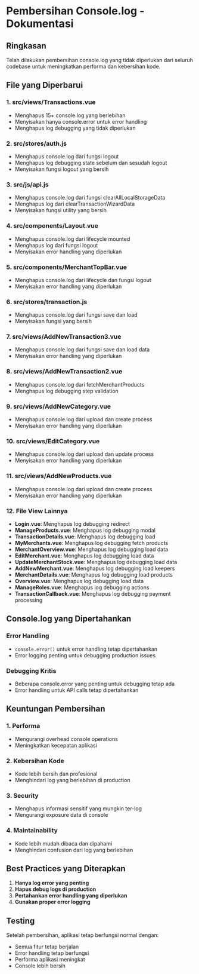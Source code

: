 # Pembersihan Console.log - Dokumentasi

## Ringkasan

Telah dilakukan pembersihan console.log yang tidak diperlukan dari seluruh codebase untuk meningkatkan performa dan kebersihan kode.

## File yang Diperbarui

### 1. **src/views/Transactions.vue**
- Menghapus 15+ console.log yang berlebihan
- Menyisakan hanya console.error untuk error handling
- Menghapus log debugging yang tidak diperlukan

### 2. **src/stores/auth.js**
- Menghapus console.log dari fungsi logout
- Menghapus log debugging state sebelum dan sesudah logout
- Menyisakan fungsi logout yang bersih

### 3. **src/js/api.js**
- Menghapus console.log dari fungsi clearAllLocalStorageData
- Menghapus log dari clearTransactionWizardData
- Menyisakan fungsi utility yang bersih

### 4. **src/components/Layout.vue**
- Menghapus console.log dari lifecycle mounted
- Menghapus log dari fungsi logout
- Menyisakan error handling yang diperlukan

### 5. **src/components/MerchantTopBar.vue**
- Menghapus console.log dari lifecycle dan fungsi logout
- Menyisakan error handling yang diperlukan

### 6. **src/stores/transaction.js**
- Menghapus console.log dari fungsi save dan load
- Menyisakan fungsi yang bersih

### 7. **src/views/AddNewTransaction3.vue**
- Menghapus console.log dari fungsi save dan load data
- Menyisakan error handling yang diperlukan

### 8. **src/views/AddNewTransaction2.vue**
- Menghapus console.log dari fetchMerchantProducts
- Menghapus log debugging step validation

### 9. **src/views/AddNewCategory.vue**
- Menghapus console.log dari upload dan create process
- Menyisakan error handling yang diperlukan

### 10. **src/views/EditCategory.vue**
- Menghapus console.log dari upload dan update process
- Menyisakan error handling yang diperlukan

### 11. **src/views/AddNewProducts.vue**
- Menghapus console.log dari upload dan create process
- Menyisakan error handling yang diperlukan

### 12. **File View Lainnya**
- **Login.vue**: Menghapus log debugging redirect
- **ManageProducts.vue**: Menghapus log debugging modal
- **TransactionDetails.vue**: Menghapus log debugging load
- **MyMerchants.vue**: Menghapus log debugging fetch products
- **MerchantOverview.vue**: Menghapus log debugging load data
- **EditMerchant.vue**: Menghapus log debugging load data
- **UpdateMerchantStock.vue**: Menghapus log debugging load data
- **AddNewMerchant.vue**: Menghapus log debugging load keepers
- **MerchantDetails.vue**: Menghapus log debugging load products
- **Overview.vue**: Menghapus log debugging load data
- **ManageRoles.vue**: Menghapus log debugging actions
- **TransactionCallback.vue**: Menghapus log debugging payment processing

## Console.log yang Dipertahankan

### Error Handling
- `console.error()` untuk error handling tetap dipertahankan
- Error logging penting untuk debugging production issues

### Debugging Kritis
- Beberapa console.error yang penting untuk debugging tetap ada
- Error handling untuk API calls tetap dipertahankan

## Keuntungan Pembersihan

### 1. **Performa**
- Mengurangi overhead console operations
- Meningkatkan kecepatan aplikasi

### 2. **Kebersihan Kode**
- Kode lebih bersih dan profesional
- Menghindari log yang berlebihan di production

### 3. **Security**
- Menghapus informasi sensitif yang mungkin ter-log
- Mengurangi exposure data di console

### 4. **Maintainability**
- Kode lebih mudah dibaca dan dipahami
- Menghindari confusion dari log yang berlebihan

## Best Practices yang Diterapkan

1. **Hanya log error yang penting**
2. **Hapus debug logs di production**
3. **Pertahankan error handling yang diperlukan**
4. **Gunakan proper error logging**

## Testing

Setelah pembersihan, aplikasi tetap berfungsi normal dengan:
- Semua fitur tetap berjalan
- Error handling tetap berfungsi
- Performa aplikasi meningkat
- Console lebih bersih

